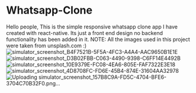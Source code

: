 # Whatsapp-Clone
Hello people,
This is the simple responsive whatsapp clone app I have created with react-native.
Its just a front end design no backend functionality has been added in it.
NOTE: All the images used in this project were taken from unsplash.com :)
![simulator_screenshot_B4F7521B-5F5A-4FC3-A4A4-AAC9650B1E1E](https://user-images.githubusercontent.com/64710348/106311733-6cc6b180-6287-11eb-9a6d-2586b2612cdb.png)
![simulator_screenshot_D3B02FBB-C063-4490-9398-C6FF14E4492B](https://user-images.githubusercontent.com/64710348/106311767-76e8b000-6287-11eb-8a93-8c52d435bb53.png)
![simulator_screenshot_10E9379E-FC08-4EA6-805E-FAF7322E3E18](https://user-images.githubusercontent.com/64710348/106311786-7cde9100-6287-11eb-88cb-46ac4286be5a.png)
![simulator_screenshot_4D8708FC-FD6E-45B4-874E-31604AA32978](https://user-images.githubusercontent.com/64710348/106311794-823bdb80-6287-11eb-8856-03ae9f0be273.png)
![Uploading simulator_screenshot_157B8C9A-FD5C-4704-BFE6-3704C70B32F0.png…]()

